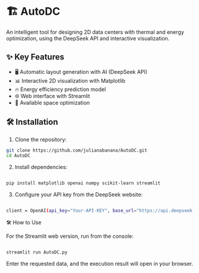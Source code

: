 # 🏗️ AutoDC

An intelligent tool for designing 2D data centers with thermal and energy optimization, using the DeepSeek API and interactive visualization.

## ✨ Key Features

- 🖥️ Automatic layout generation with AI (DeepSeek API)
- 📊 Interactive 2D visualization with Matplotlib
- 🔥 Energy efficiency prediction model
- 🌐 Web interface with Streamlit
- 📏 Available space optimization

## 🛠️ Installation

1. Clone the repository:
```bash
git clone https://github.com/julianabanana/AutoDC.git
cd AutoDC
```

2. Install dependencies:

```bash

pip install matplotlib openai numpy scikit-learn streamlit

```
3. Configure your API key from the DeepSeek website:

```bash

client = OpenAI(api_key="Your-API-KEY", base_url="https://api.deepseek.com")
```
🛠️ How to Use

For the Streamlit web version, run from the console:
```bash

streamlit run AutoDC.py
```

Enter the requested data, and the execution result will open in your browser.
